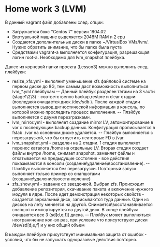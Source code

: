 # Home work 3 (LVM)
В данный vagrant файл добавлены след. опции:

- Загружается бокс "Centos 7" версии 1804.02
- Виртуальной машине выделяется 2048M RAM и 2 cpu
- Создаются дополнительные диски в папке ~/VirtualBox VMs/lvm/. Нужно обратить внимание, что бы папка была пуста
- Средствами vagrant-а выполняется конфигурация, разрешающая логин root-а. Необходимо для lvm_snapshot плейбука.

Далее из корневой папки проекта (Lesson3) можно выполнить след. плейбуки:
- resize_xfs.yml - выполнит уменьшение xfs файловой системе на первом диске до 8G, тем самым даст возможность выполниться lvm_*.yml плейбукам
-- Данный плейбук разделен тэгами на 3 части (stage1\2\3) - соответственно backup,restore и clear стадии (последняя очищается диск /dev/sdb ). После каждой стадии выполняется вывод дигностической информации в консоль, по которой можно проследить процесс выполнения.
-- Плэйбук выполняется с двумя перезгразками.
- lvm_mirror.yml - выполняет создание mirror LV,  автомонтирование в var с последующим backup данных. Конфигурация прописывается в fstab. /var на основном диске удаляется.
-- Плэйбук выполняется с перезагрузкой, что бы отпустить нектороые FD в /var.
- lvm_snapshot.yml - разделен на 2 стадии. 1 стадия выполняет перенос каталога /home на отдельные LV. Вторая стадия создает файлы внутри /home, снимает snapshot, заменяет файлы и откатывается на предыдущие состояние - все действия показываются в консоли (создание\удаление\восстановление).
-- Плэйбук выполняется без перезагрузки. Повторный запуск выполняет только пример со снапшотами (создание\удаление\восстановление)
- zfs_show.yml  - задание со звездочкой. Выбрал zfs. Происходит добавление репозитория, скачивание пакета и включение нужного модуля в ядре.
После идет демонстрация некоторых свойств - создается зеркальный диск, записываются туда данные. Один из дисков на лету меняется на другой. Снимается\восстанавливается снэпшот и импортируется на другой диск.
В конце плейбука очищаются все 3 (sd[d,e,f]) диска.
-- Плэйбук может выполняться неограничение кол-во раз, при условие что присутствуют диски /dev/sd[d,e,f] и у них общий объем

В каждом плейбуке присутствует минимальная защита от ошибок - условия, что бы не запускать одноразовые действия повторно.
